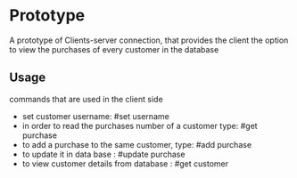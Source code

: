 # Prototype
A prototype of Clients-server connection, that provides the client the option to view the purchases of every customer 
in the database


## Usage
commands that are used in the client side
- set customer username: #set username
- in order to read the purchases number of a customer type: #get purchase
- to add a purchase to the same customer, type: #add purchase
- to update it in data base : #update purchase
- to view customer details from database : #get customer
